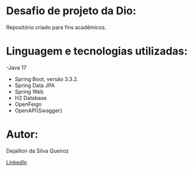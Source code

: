 # Desafio de projeto da Dio:
Repositório criado para fins acadêmicos.

# Linguagem e tecnologias utilizadas:

 -Java 17
- Spring Boot, versão 3.3.2.
- Spring Data JPA
- Spring Web
- H2 Database
-  OpenFeign
-  OpenAPI(Swagger)

# Autor:
Dejailton da Silva Queiroz

[LinkedIn](https://www.linkedin.com/in/dejailton-da-silva-queiroz-771867319/)
